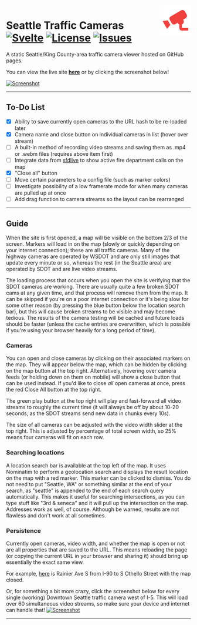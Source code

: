 <img src="icon.png" align="right" height="84" />

# Seattle Traffic Cameras [![Svelte](https://img.shields.io/badge/svelte-%23f1413d.svg?style=for-the-badge&logo=svelte&logoColor=white)](https://svelte.dev/) [![License](https://img.shields.io/github/license/the-sink/seattle-traffic-cams)](https://github.com/the-sink/seattle-traffic-cams/blob/main/LICENSE) [![Issues](https://img.shields.io/github/issues/the-sink/seattle-traffic-cams)](https://github.com/the-sink/seattle-traffic-cams/issues)

A static Seattle/King County-area traffic camera viewer hosted on GitHub pages.

You can view the live site **[here](https://the-sink.github.io/seattle-traffic-cams/public/)** or by clicking the screenshot below!

[![Screenshot](https://i.imgur.com/KS8pxPn.jpeg)](https://the-sink.github.io/seattle-traffic-cams/public/)

---

## To-Do List

- [x]  Ability to save currently open cameras to the URL hash to be re-loaded later
- [x]  Camera name and close button on individual cameras in list (hover over stream)
- [ ]  A built-in method of recording video streams and saving them as .mp4 or .webm files (requires above item first)
- [ ]  Integrate data from [sfdlive](https://sfdlive.com) to show active fire department calls on the map
- [x]  "Close all" button
- [ ]  Move certain parameters to a config file (such as marker colors)
- [ ]  Investigate possibility of a low framerate mode for when many cameras are pulled up at once
- [ ]  Add drag function to camera streams so the layout can be rearranged

---

## Guide

When the site is first opened, a map will be visible on the bottom 2/3 of the screen. Markers will load in on the map (slowly or quickly depending on your internet connection); these are all traffic cameras. Many of the highway cameras are operated by WSDOT and are only still images that update every minute or so, whereas the rest (in the Seattle area) are operated by SDOT and are live video streams.

The loading process that occurs when you open the site is verifying that the SDOT cameras are working. There are usually quite a few broken SDOT cams at any given time, and that process will remove them from the map. It can be skipped if you're on a poor internet connection or it's being slow for some other reason (by pressing the blue button below the location search bar), but this will cause broken streams to be visible and may become tedious. The results of the camera testing will be cached and future loads should be faster (unless the cache entries are overwritten, which is possible if you're using your browser heavily for a long period of time).

### Cameras

You can open and close cameras by clicking on their associated markers on the map. They will appear below the map, which can be hidden by clicking on the map button at the top right. Alternatively, hovering over camera feeds (or holding down on them on mobile) will show a close button that can be used instead. If you'd like to close *all* open cameras at once, press the red Close All button at the top right.

The green play button at the top right will play and fast-forward all video streams to roughly the current time (it will always be off by about 10-20 seconds, as the SDOT streams send new data in chunks every 10s).

The size of all cameras can be adjusted with the video width slider at the top right. This is adjusted by percentage of total screen width, so 25% means four cameras will fit on each row.

### Searching locations

A location search bar is available at the top left of the map. It uses Nominatim to perform a geolocation search and displays the result location on the map with a red marker. This marker can be clicked to dismiss. You do not need to put "Seattle, WA" or something similar at the end of your search, as "seattle" is appended to the end of each search query automatically. This makes it useful for searching intersections, as you can type stuff like "3rd & seneca" and it will pull up the intersection on the map. Addresses work as well, of course. Although be warned, results are not flawless and don't work at all sometimes.

### Persistence

Currently open cameras, video width, and whether the map is open or not are all properties that are saved to the URL. This means reloading the page (or copying the current URL in your browser and sharing it) should bring up essentially the exact same view.

For example, [here](https://the-sink.github.io/seattle-traffic-cams/public/?videoWidth=24&map=false#CMR-0279,CMR-0213,CMR-0280,CMR-0124,CMR-0281,CMR-0282,CMR-0283,CMR-0284,CMR-0138,CMR-0285,CMR-0286,CMR-0287) is Rainier Ave S from I-90 to S Othello Street with the map closed.

Or, for something a bit more crazy, click the screenshot below for every single (working) Downtown Seattle traffic camera west of I-5. This will load over 60 simultaneous video streams, so make sure your device and internet can handle that!
[![Screenshot](https://i.imgur.com/4IXfzS0.jpeg)](https://the-sink.github.io/seattle-traffic-cams/public/?videoWidth=10&map=false#CMR-0017,CMR-0332,CMR-0096,CMR-0098,CMR-0184,CMR-0267,CMR-0315,CMR-0097,CMR-0317,CMR-0056,CMR-0241,CMR-0171,CMR-0182,CMR-0106,CMR-0169,CMR-0040,CMR-0170,CMR-0173,CMR-0185,CMR-0168,CMR-0167,CMR-0186,CMR-0059,CMR-0261,CMR-0264,CMR-0174,CMR-0046,CMR-0240,CMR-0239,CMR-0039,CMR-0055,CMR-0058,CMR-0176,CMR-0030,CMR-0016,CMR-0257,CMR-0309,CMR-0255,CMR-0303,CMR-0178,CMR-0304,CMR-0188,CMR-0035,CMR-0069,CMR-0217,CMR-0165,CMR-0191,CMR-0291,CMR-0181,CMR-0305,CMR-0179,CMR-0153,CMR-0256,CMR-0180,CMR-0194,CMR-0318,CMR-0049,CMR-0156,CMR-0033,CMR-0218,CMR-0265,CMR-0310,CMR-0258,CMR-0311,CMR-0320,CMR-0189,CMR-0043)

---